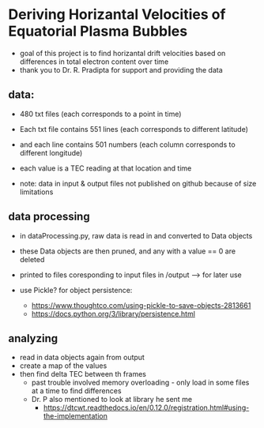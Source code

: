 # Deriving Horizantal Velocities of Equatorial Plasma Bubbles
* goal of this project is to find horizantal drift velocities based on differences in total electron content over time
* thank you to Dr. R. Pradipta for support and providing the data

## data:
* 480 txt files (each corresponds to a point in time)
* Each txt file contains 551 lines (each corresponds to different latitude)
* and each line contains 501 numbers (each column corresponds to different longitude)
* each value is a TEC reading at that location and time

* note: data in input & output files not published on github because of size limitations

## data processing
* in dataProcessing.py, raw data is read in and converted to Data objects
* these Data objects are then pruned, and any with a value == 0 are deleted
* printed to files coresponding to input files in /output --> for later use

* use Pickle? for object persistence: 
	* https://www.thoughtco.com/using-pickle-to-save-objects-2813661
	* https://docs.python.org/3/library/persistence.html

## analyzing
* read in data objects again from output
* create a map of the values
* then find delta TEC between th frames
	* past trouble involved memory overloading - only load in some files at a time to find differences
	* Dr. P also mentioned to look at library he sent me
		* https://dtcwt.readthedocs.io/en/0.12.0/registration.html#using-the-implementation

